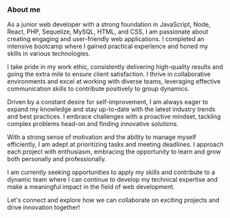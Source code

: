 ### About me 
As a junior web developer with a strong foundation in JavaScript, Node, React, PHP, Sequelize, MySQL, HTML, and CSS, I am passionate about creating engaging and user-friendly web applications. I completed an intensive bootcamp where I gained practical experience and honed my skills in various technologies.

I take pride in my work ethic, consistently delivering high-quality results and going the extra mile to ensure client satisfaction. I thrive in collaborative environments and excel at working with diverse teams, leveraging effective communication skills to contribute positively to group dynamics.

Driven by a constant desire for self-improvement, I am always eager to expand my knowledge and stay up-to-date with the latest industry trends and best practices. I embrace challenges with a proactive mindset, tackling complex problems head-on and finding innovative solutions.

With a strong sense of motivation and the ability to manage myself efficiently, I am adept at prioritizing tasks and meeting deadlines. I approach each project with enthusiasm, embracing the opportunity to learn and grow both personally and professionally.

I am currently seeking opportunities to apply my skills and contribute to a dynamic team where I can continue to develop my technical expertise and make a meaningful impact in the field of web development.

Let's connect and explore how we can collaborate on exciting projects and drive innovation together!
